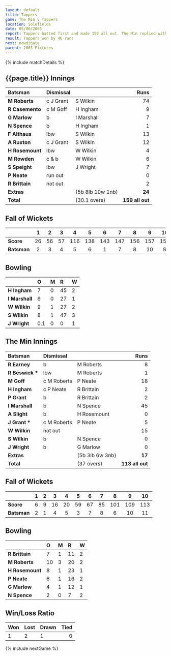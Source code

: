 ```yaml
---
layout: default
title: Tappers
game: The Min v Tappers 
location: Solefields
date: 05/06/2005
report: Tappers batted first and made 159 all out. The Min replied with 113 all out
result: Tappers won by 46 runs
next: newdigate
parent: 2005 Fixtures
---
```


{% include matchDetails %}

## {{page.title}} Innings

| Batsman | Dismissal |  | Runs |
|:---|:---|---|---:|
| **M Roberts** | c J Grant | S Wilkin | 74 |
| **R Casemento** | c M Goff | H Ingham | 9 |
| **G Marlow** | b | I Marshall | 7 |
| **N Spence** | b | H Ingham | 1 |
| **F Althaus** | lbw | S Wilkin | 13 |
| **A Ruxton** | c J Grant | S Wilkin | 12 |
| **H Rosemount** | lbw | W Wilkin | 4 |
| **M Rowden** | c & b | W Wilkin | 6 |
| **S Speight** | lbw | J Wright | 7 |
| **P Neate** | run out |  | 0 |
| **R Brittain** | not out |  | 2 |
| **Extras** | | (5b 8lb 10w 1nb) | **24** |
| **Total** | | (30.1 overs) | **159 all out** |

## Fall of Wickets

| | 1 | 2 | 3 | 4 | 5 | 6 | 7 | 8 | 9 | 10 |
|---|:---:|:---:|:---:|:---:|:---:|:---:|:---:|:---:|:---:|:---:|
| **Score** | 26 | 56 | 57 | 116 | 138 | 143 | 147 | 156 | 157 | 159 |
| **Batsman** | 2 | 3 | 4 | 5 | 6 | 1 | 7 | 8 | 10 | 9 |

## Bowling

| | O | M | R | W |
|---|:---|:---|:---|:---|
| **H Ingham** | 7 | 0 | 45 | 2 |
| **I Marshall** | 6 | 0 | 27 | 1 |
| **W Wilkin** | 9 | 1 | 27 | 2 |
| **S Wilkin** | 8 | 1 | 47 | 3 |
| **J Wright** | 0.1 | 0 | 0 | 1 |

## The Min Innings

| Batsman | Dismissal |  | Runs |
|:---|:---|---|---:|
| **R Earney** | b | M Roberts | 8 |
| **R Beswick &#42;** | lbw | M Roberts | 1 |
| **M Goff** | c M Roberts | P Neate | 18 |
| **H Ingham** | c P Neate | R Brittain | 2 |
| **P Grant** | b | R Brittain | 2 |
| **I Marshall** | b | N Spence | 45 |
| **A Slight** | b | H Rosemount | 0 |
| **J Grant &#8224;** | c M Roberts | P Neate | 5 |
| **W Wilkin** | not out |  | 15 |
| **S Wilkin** | b | N Spence | 0 |
| **J Wright** | b | G Marlow | 0 |
| **Extras** | | (5b 3lb 6w 3nb) | **17** |
| **Total** | | (37 overs) | **113 all out** |

## Fall of Wickets

| | 1 | 2 | 3 | 4 | 5 | 6 | 7 | 8 | 9 | 10 |
|---|:---:|:---:|:---:|:---:|:---:|:---:|:---:|:---:|:---:|:---:|
| **Score** | 6 | 9 | 16 | 20 | 59 | 67 | 85 | 101 | 109 | 113 |
| **Batsman** | 2 | 1 | 4 | 5 | 3 | 7 | 8 | 6 | 10 | 11 |

## Bowling

| | O | M | R | W |
|---|:---|:---|:---|:---|
| **R Brittain** | 7 | 1 | 11 | 2 |
| **M Roberts** | 10 | 3 | 20 | 2 |
| **H Rosemount** | 8 | 1 | 23 | 1 |
| **P Neate** | 6 | 1 | 16 | 2 |
| **G Marlow** | 4 | 1 | 12 | 1 |
| **N Spence** | 2 | 0 | 7 | 2 |

## Win/Loss Ratio

| Won | Lost | Drawn | Tied |
|:---|:---|:---|---:|
| 1 | 2 | 1 | 0 |

{% include nextGame %}